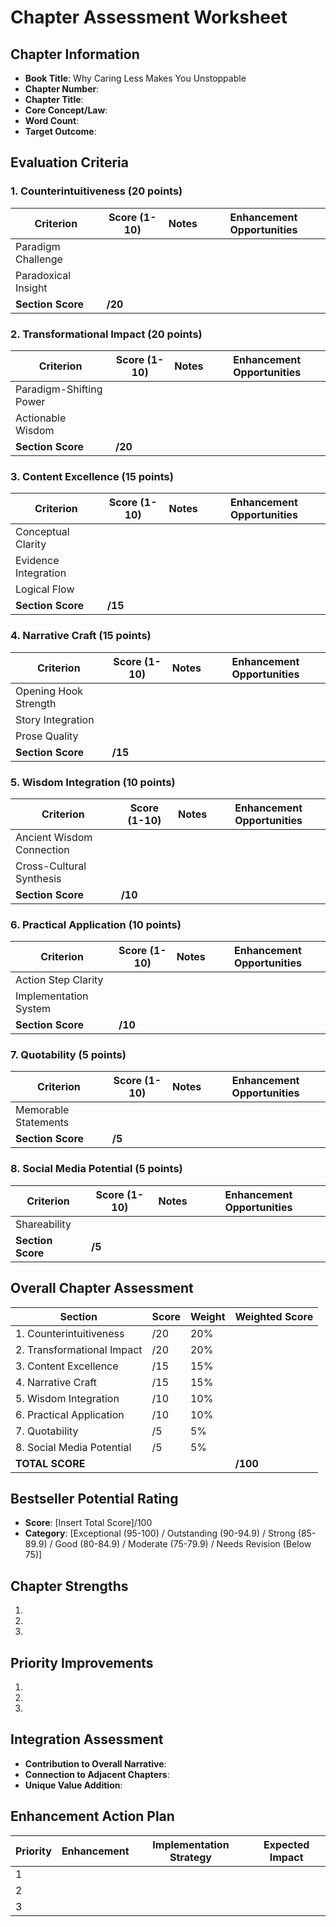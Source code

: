 # Chapter Assessment Worksheet

## Chapter Information
- **Book Title**: Why Caring Less Makes You Unstoppable
- **Chapter Number**: 
- **Chapter Title**: 
- **Core Concept/Law**: 
- **Word Count**: 
- **Target Outcome**: 

## Evaluation Criteria

### 1. Counterintuitiveness (20 points)
| Criterion | Score (1-10) | Notes | Enhancement Opportunities |
|-----------|--------------|-------|---------------------------|
| Paradigm Challenge | | | |
| Paradoxical Insight | | | |
| **Section Score** | **/20** | | |

### 2. Transformational Impact (20 points)
| Criterion | Score (1-10) | Notes | Enhancement Opportunities |
|-----------|--------------|-------|---------------------------|
| Paradigm-Shifting Power | | | |
| Actionable Wisdom | | | |
| **Section Score** | **/20** | | |

### 3. Content Excellence (15 points)
| Criterion | Score (1-10) | Notes | Enhancement Opportunities |
|-----------|--------------|-------|---------------------------|
| Conceptual Clarity | | | |
| Evidence Integration | | | |
| Logical Flow | | | |
| **Section Score** | **/15** | | |

### 4. Narrative Craft (15 points)
| Criterion | Score (1-10) | Notes | Enhancement Opportunities |
|-----------|--------------|-------|---------------------------|
| Opening Hook Strength | | | |
| Story Integration | | | |
| Prose Quality | | | |
| **Section Score** | **/15** | | |

### 5. Wisdom Integration (10 points)
| Criterion | Score (1-10) | Notes | Enhancement Opportunities |
|-----------|--------------|-------|---------------------------|
| Ancient Wisdom Connection | | | |
| Cross-Cultural Synthesis | | | |
| **Section Score** | **/10** | | |

### 6. Practical Application (10 points)
| Criterion | Score (1-10) | Notes | Enhancement Opportunities |
|-----------|--------------|-------|---------------------------|
| Action Step Clarity | | | |
| Implementation System | | | |
| **Section Score** | **/10** | | |

### 7. Quotability (5 points)
| Criterion | Score (1-10) | Notes | Enhancement Opportunities |
|-----------|--------------|-------|---------------------------|
| Memorable Statements | | | |
| **Section Score** | **/5** | | |

### 8. Social Media Potential (5 points)
| Criterion | Score (1-10) | Notes | Enhancement Opportunities |
|-----------|--------------|-------|---------------------------|
| Shareability | | | |
| **Section Score** | **/5** | | |

## Overall Chapter Assessment
| Section | Score | Weight | Weighted Score |
|---------|-------|--------|---------------|
| 1. Counterintuitiveness | /20 | 20% | |
| 2. Transformational Impact | /20 | 20% | |
| 3. Content Excellence | /15 | 15% | |
| 4. Narrative Craft | /15 | 15% | |
| 5. Wisdom Integration | /10 | 10% | |
| 6. Practical Application | /10 | 10% | |
| 7. Quotability | /5 | 5% | |
| 8. Social Media Potential | /5 | 5% | |
| **TOTAL SCORE** | | | **/100** |

## Bestseller Potential Rating
- **Score**: [Insert Total Score]/100
- **Category**: [Exceptional (95-100) / Outstanding (90-94.9) / Strong (85-89.9) / Good (80-84.9) / Moderate (75-79.9) / Needs Revision (Below 75)]

## Chapter Strengths
1. 
2. 
3. 

## Priority Improvements
1. 
2. 
3. 

## Integration Assessment
- **Contribution to Overall Narrative**: 
- **Connection to Adjacent Chapters**: 
- **Unique Value Addition**: 

## Enhancement Action Plan
| Priority | Enhancement | Implementation Strategy | Expected Impact |
|----------|-------------|-------------------------|-----------------|
| 1 | | | |
| 2 | | | |
| 3 | | | |
